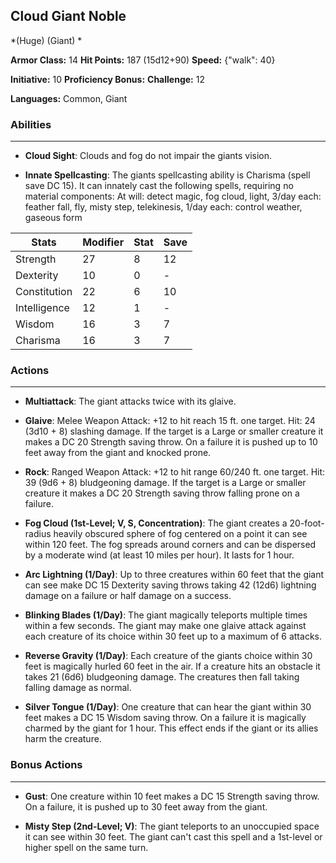 ## Cloud Giant Noble
*(Huge) (Giant) *

**Armor Class:** 14
**Hit Points:** 187 (15d12+90)
**Speed:** {"walk": 40}

**Initiative:** 10
**Proficiency Bonus:**
**Challenge:** 12

**Languages:** Common, Giant

### Abilities
 --- 
- **Cloud Sight**: Clouds and fog do not impair the giants vision.

- **Innate Spellcasting**: The giants spellcasting ability is Charisma (spell save DC 15). It can innately cast the following spells, requiring no material components: At will: detect magic, fog cloud, light, 3/day each: feather fall, fly, misty step, telekinesis, 1/day each: control weather, gaseous form



| Stats | Modifier | Stat | Save
| ---- | ---- | ---- | ---- |
| Strength | 27 | 8 | 12 |
| Dexterity | 10 | 0 | - |
| Constitution | 22 | 6 | 10 |
| Intelligence | 12 | 1 | - |
| Wisdom | 16 | 3 | 7 |
| Charisma | 16 | 3 | 7 |

### Actions
 --- 
- **Multiattack**: The giant attacks twice with its glaive.

- **Glaive**: Melee Weapon Attack: +12 to hit  reach 15 ft.  one target. Hit: 24 (3d10 + 8) slashing damage. If the target is a Large or smaller creature  it makes a DC 20 Strength saving throw. On a failure  it is pushed up to 10 feet away from the giant and knocked prone.

- **Rock**: Ranged Weapon Attack: +12 to hit  range 60/240 ft.  one target. Hit: 39 (9d6 + 8) bludgeoning damage. If the target is a Large or smaller creature  it makes a DC 20 Strength saving throw  falling prone on a failure.

- **Fog Cloud (1st-Level; V, S, Concentration)**: The giant creates a 20-foot-radius  heavily obscured sphere of fog centered on a point it can see within 120 feet. The fog spreads around corners and can be dispersed by a moderate wind (at least 10 miles per hour). It lasts for 1 hour.

- **Arc Lightning (1/Day)**: Up to three creatures within 60 feet that the giant can see make DC 15 Dexterity saving throws  taking 42 (12d6) lightning damage on a failure or half damage on a success.

- **Blinking Blades (1/Day)**: The giant magically teleports multiple times within a few seconds. The giant may make one glaive attack against each creature of its choice within 30 feet  up to a maximum of 6 attacks.

- **Reverse Gravity (1/Day)**: Each creature of the giants choice within 30 feet is magically hurled 60 feet in the air. If a creature hits an obstacle  it takes 21 (6d6) bludgeoning damage. The creatures then fall  taking falling damage as normal.

- **Silver Tongue (1/Day)**: One creature that can hear the giant within 30 feet makes a DC 15 Wisdom saving throw. On a failure  it is magically charmed by the giant for 1 hour. This effect ends if the giant or its allies harm the creature.

### Bonus Actions
 --- 
- **Gust**: One creature within 10 feet makes a DC 15 Strength saving throw. On a failure, it is pushed up to 30 feet away from the giant.

- **Misty Step (2nd-Level; V)**: The giant teleports to an unoccupied space it can see within 30 feet. The giant can't cast this spell and a 1st-level or higher spell on the same turn.


